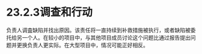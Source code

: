 # 23.2.3调查和行动


负责人调査缺陷并找出原因。该责任将一直持续到补救措施被执行，或者缺陷被委托给另一个人。在较小的项目中，与其他项目成员讨论这个问题比通过报告提出问题并更换负责人更实际。在大型项目中，情况可能正好相反。



